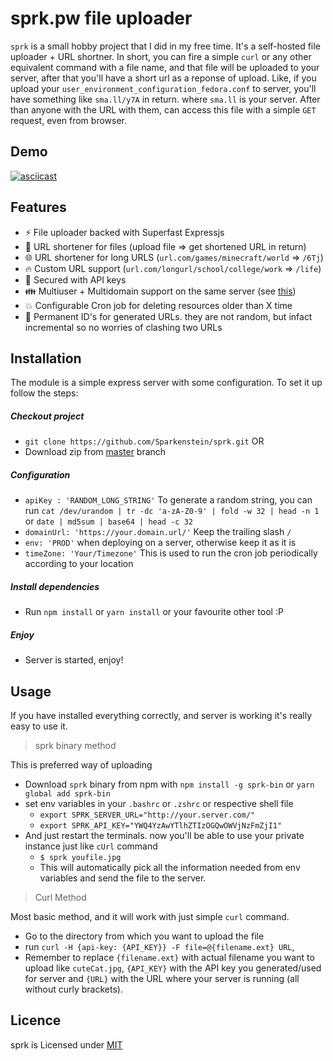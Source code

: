 # sprk.pw file uploader

`sprk` is a small hobby project that I did in my free time. It's a self-hosted file uploader + URL shortner. In short, you can fire a simple `curl` or any other equivalent command with a file name, and that file will be uploaded to your server, after that you'll have a short url as a reponse of upload. Like, if you upload your `user_environment_configuration_fedora.conf` to server, you'll have something like `sma.ll/y7A` in return. where `sma.ll` is your server. After than anyone with the URL with them, can access this file with a simple `GET` request, even from browser. 

## Demo

[![asciicast](https://asciinema.org/a/0e4sjjrPoEMq9uu8FIYSdNwsD.svg)](https://asciinema.org/a/0e4sjjrPoEMq9uu8FIYSdNwsD)

## Features
 -  :zap: File uploader backed with Superfast Expressjs
 - :file_folder: URL shortener for files (upload file ⇒ get shortened URL in return)
 - :globe_with_meridians: URL shortener for long URLS (`url.com/games/minecraft/world` ⇒ `/6Tj`)
 - :fire: Custom URL support (`url.com/longurl/school/college/work` ⇒ `/life`)
 - :tada: Secured with API keys 
 - :family: Multiuser + Multidomain support on the same server (see [this](#multiuser))
 - :collision: Configurable Cron job for deleting resources older than X time
 - :1234: Permanent ID's for generated URLs. they are not random, but infact incremental so no worries of clashing two URLs

## Installation

The module is a simple express server with some configuration. To set it up follow the steps:

##### Checkout project
  - `git clone https://github.com/Sparkenstein/sprk.git` OR
  - Download zip from [master](https://github.com/Sparkenstein/sprk/archive/master.zip) branch
##### Configuration
  - `apiKey : 'RANDOM_LONG_STRING'`
    To generate a random string, you can run 
    `cat /dev/urandom | tr -dc 'a-zA-Z0-9' | fold -w 32 | head -n 1`
    or 
    `date | md5sum | base64 | head -c 32`
  - `domainUrl: 'https://your.domain.url/'` Keep the trailing slash `/`
  - `env: 'PROD'` when deploying on a server, otherwise keep it as it is
  - `timeZone: 'Your/Timezone'` This is used to run the cron job periodically according to your location
##### Install dependencies
  - Run `npm install` or `yarn install` or your favourite other tool :P
##### Enjoy
  - Server is started, enjoy!
## Usage
If you have installed everything correctly, and server is working it's really easy to use it.

> sprk binary method

This is preferred way of uploading
 - Download `sprk` binary from npm with `npm install -g sprk-bin` or `yarn global add sprk-bin`
 - set env variables in your `.bashrc` or `.zshrc` or respective shell file
   - `export SPRK_SERVER_URL="http://your.server.com/"`
   - `export SPRK_API_KEY="YWQ4YzAwYTlhZTIzOGQwOWVjNzFmZjI1"`
 - And just restart the terminals. now you'll be able to use your private instance just like `cUrl` command
   - `$ sprk youfile.jpg`
   - This will automatically pick all the information needed from env variables and send the file to the server.


> Curl Method

Most basic method, and it will work with just simple `curl` command.
- Go to the directory from which you want to upload the file
- run `curl -H {api-key: {API_KEY}} -F file=@{filename.ext} URL`, 
- Remember to replace `{filename.ext}` with actual filename you want to upload like `cuteCat.jpg`, `{API_KEY}` with the API key you generated/used for server and `{URL}` with the URL where your server is running  (all without curly brackets). 


## Licence

sprk is Licensed under [MIT](https://github.com/Sparkenstein/sprk/blob/master/LICENSE)
